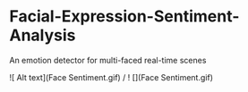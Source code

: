 # Facial-Expression-Sentiment-Analysis
An emotion detector for multi-faced real-time scenes

![ Alt text](Face Sentiment.gif) / ! [](Face Sentiment.gif)
